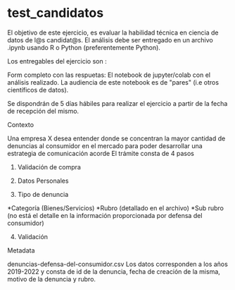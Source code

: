 # test_candidatos
El objetivo de este ejercicio, es evaluar la habilidad técnica en ciencia de datos de l@s candidat@s.
El análisis debe ser entregado en un archivo .ipynb  usando R o Python (preferentemente Python).

Los entregables del ejercicio son :

Form completo con las respuetas: 
El notebook de jupyter/colab con el análisis realizado. La audiencia de este notebook es de "pares" (i.e otros científicos de datos).


Se dispondrán de 5 días hábiles para realizar el ejercicio a partir de la fecha de recepción del mismo.


Contexto

Una empresa X desea entender donde se concentran la mayor cantidad de denuncias al consumidor en el mercado  para poder desarrollar una estrategia de comunicación acorde 
El trámite  consta de 4 pasos

1. Validación de compra  

2. Datos Personales

3.  Tipo de denuncia

 *Categoría (Bienes/Servicios)
 *Rubro (detallado en el archivo)
 *Sub rubro (no está el detalle en la información proporcionada por defensa del consumidor)

4. Validación

Metadata

denuncias-defensa-del-consumidor.csv  Los datos corresponden a los años 2019-2022 y consta de id de la denuncia, fecha de creación de la misma, motivo de la denuncia y rubro.


